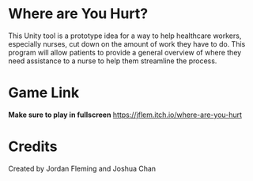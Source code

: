 # Where are You Hurt?

This Unity tool is a prototype idea for a way to help healthcare workers, especially nurses, cut down on the amount of work they have to do. This program will allow patients to provide a general overview of where they need assistance to a nurse to help them streamline the process.

# Game Link
**Make sure to play in fullscreen**
https://jflem.itch.io/where-are-you-hurt

# Credits
Created by Jordan Fleming and Joshua Chan
